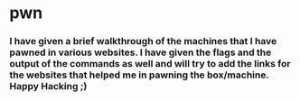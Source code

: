# pwn
### I have given a brief walkthrough of the machines that I have pawned in various websites. I have given the flags and the output of the commands as well and will try to add the links for the websites that helped me in pawning the box/machine. Happy Hacking ;)
